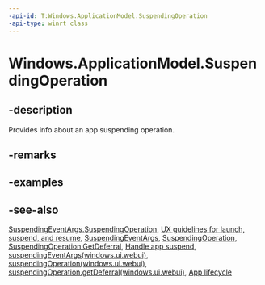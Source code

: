 ```yaml
---
-api-id: T:Windows.ApplicationModel.SuspendingOperation
-api-type: winrt class
---
```


<!-- Class syntax.
public class SuspendingOperation : Windows.ApplicationModel.ISuspendingOperation
-->

# Windows.ApplicationModel.SuspendingOperation

## -description
Provides info about an app suspending operation.

## -remarks

## -examples

## -see-also
[SuspendingEventArgs.SuspendingOperation](suspendingeventargs_suspendingoperation.md), [UX guidelines for launch, suspend, and resume](http://msdn.microsoft.com/library/90770735-c2c5-4d3a-a21f-48a59e2a0ba9), [SuspendingEventArgs](suspendingeventargs.md), [SuspendingOperation](suspendingoperation.md), [SuspendingOperation.GetDeferral](suspendingoperation_getdeferral_254836512.md), [Handle app suspend](http://msdn.microsoft.com/library/f84f1512-24b9-45ec-bf23-a09e0ac985b0), [suspendingEventArgs(windows.ui.webui)](../windows.ui.webui/suspendingeventargs.md), [suspendingOperation(windows.ui.webui)](../windows.ui.webui/suspendingoperation.md), [suspendingOperation.getDeferral(windows.ui.webui)](../windows.ui.webui/suspendingoperation_getdeferral_254836512.md), [App lifecycle](http://msdn.microsoft.com/library/6c469e77-f1e3-4859-a27b-c326f9616d10)
